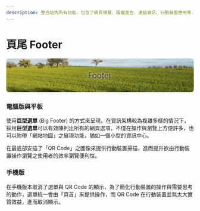 ```yaml
---
description: 整合站內所有功能，包含了網頁導覽、版權宣告、連絡資訊、行動裝置應用等...
---
```


# 頁尾 Footer

![](../.gitbook/assets/footer_banner.png)

### 電腦版與平板

使用**巨型選單** \(Big Footer\) 的方式來呈現，在資訊架構較為複雜多樣的情況下，採用**巨型選單**可以有效陳列出所有的網頁選項，不僅在操作與瀏覽上方便許多，也可以附帶「網站地圖」之展現功能，猶如一個小型的資訊中心。

在最底部安插了「QR Code」之圖像來提供行動裝置掃描，進而提升欲由行動裝置操作瀏覽之使用者的效率瀏覽便利性。

### 手機版

在手機版本取消了選單與 QR Code 的顯示，為了簡化行動裝置的操作與需要思考的動作，選單統一會由「頁首」來提供操作，而 QR Code 在行動裝置並無太大實質效益，進而取消顯示。

